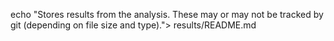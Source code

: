 echo "Stores results from the analysis. These may or may not be tracked by git (depending on file size and type)."> results/README.md
